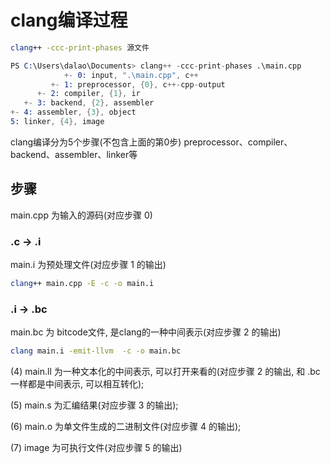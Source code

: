 <!--
 * @Description: 
 * @Version: 1.0
 * @Author: dalao
 * @Email: dalao_li@163.com
 * @Date: 2023-03-10 00:22:04
 * @LastEditors: dalao_li
 * @LastEditTime: 2023-05-03 17:33:20
-->

# clang编译过程

```sh
clang++ -ccc-print-phases 源文件
```

```s
PS C:\Users\dalao\Documents> clang++ -ccc-print-phases .\main.cpp
            +- 0: input, ".\main.cpp", c++
         +- 1: preprocessor, {0}, c++-cpp-output
      +- 2: compiler, {1}, ir
   +- 3: backend, {2}, assembler
+- 4: assembler, {3}, object
5: linker, {4}, image
```

clang编译分为5个步骤(不包含上面的第0步)
preprocessor、compiler、backend、assembler、linker等

## 步骤

main.cpp 为输入的源码(对应步骤 0)

### .c -> .i

main.i 为预处理文件(对应步骤 1 的输出)

```sh
clang++ main.cpp -E -c -o main.i
```

### .i -> .bc

main.bc 为 bitcode文件, 是clang的一种中间表示(对应步骤 2 的输出)

```sh
clang main.i -emit-llvm  -c -o main.bc
```

(4) main.ll 为一种文本化的中间表示, 可以打开来看的(对应步骤 2 的输出,  和 .bc 一样都是中间表示, 可以相互转化);

(5) main.s 为汇编结果(对应步骤 3 的输出);

(6) main.o 为单文件生成的二进制文件(对应步骤 4 的输出);

(7) image 为可执行文件(对应步骤 5 的输出)
